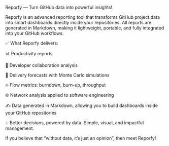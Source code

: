 Reporfy — Turn GitHub data into powerful insights!

Reporfy is an advanced reporting tool that transforms GitHub project data into smart dashboards directly inside your repositories. All reports are generated in Markdown, making it lightweight, portable, and fully integrated into your GitHub workflows.

✅ What Reporfy delivers:

📊 Productivity reports

🤝 Developer collaboration analysis

🔮 Delivery forecasts with Monte Carlo simulations

🔥 Flow metrics: burndown, burn-up, throughput

🌐 Network analysis applied to software engineering

✍️ Data generated in Markdown, allowing you to build dashboards inside your GitHub repositories

💡 Better decisions, powered by data. Simple, visual, and impactful management.

If you believe that “without data, it’s just an opinion”, then meet Reporfy!
